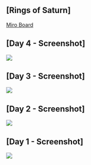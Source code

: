 ## [Rings of Saturn]

[Miro Board](https://miro.com/app/board/o9J_klxyRd0=/)

## [Day 4 - Screenshot]
<img src="https://i.imgur.com/gec73K2.jpg">

## [Day 3 - Screenshot]
<img src="https://imgur.com/WL1mrm1.png">

## [Day 2 - Screenshot]
<img src="https://i.imgur.com/0DR7zVN.png">

## [Day 1 - Screenshot]
<img src="https://i.imgur.com/DDU9tl4.jpeg">
